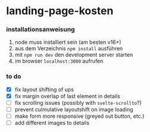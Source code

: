 # landing-page-kosten

### installationsanweisung

1. node muss installiert sein (am besten v16+)
2. aus dem Verzeichnis `npm install` ausführen
3. mit `npm run dev` den development server starten
4. im browser `localhost:3000` aufrufen

### to do

- [x] fix layout shifting of ups
- [x] fix margin overlap of last element in details
- [ ] fix scrolling issues (possibly with `svelte-scrollto`?)
- [ ] prevent culmulative layoutshift on image loading
- [ ] make form more responsive (greyed out button, etc.)
- [ ] add different images to details
